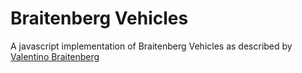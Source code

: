 Braitenberg Vehicles
====================

A javascript implementation of Braitenberg Vehicles as described by [Valentino Braitenberg](http://en.wikipedia.org/wiki/Braitenberg_vehicle)
